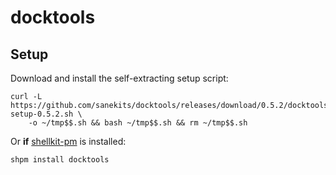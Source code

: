 # docktools

## Setup

Download and install the self-extracting setup script:

```
curl -L https://github.com/sanekits/docktools/releases/download/0.5.2/docktools-setup-0.5.2.sh \
    -o ~/tmp$$.sh && bash ~/tmp$$.sh && rm ~/tmp$$.sh
```


Or **if** [shellkit-pm](https://github.com/sanekits/shellkit-pm) is installed:

    shpm install docktools

##
